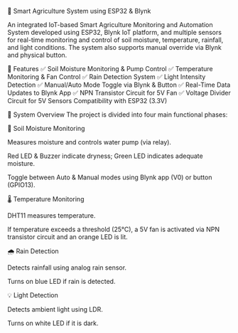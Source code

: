 🌾 Smart Agriculture System using ESP32 & Blynk

An integrated IoT-based Smart Agriculture Monitoring and Automation System developed using ESP32, Blynk IoT platform, and multiple sensors for real-time monitoring and control of soil moisture, temperature, rainfall, and light conditions. The system also supports manual override via Blynk and physical button.

📌 Features
✅ Soil Moisture Monitoring & Pump Control
✅ Temperature Monitoring & Fan Control
✅ Rain Detection System
✅ Light Intensity Detection
✅ Manual/Auto Mode Toggle via Blynk & Button
✅ Real-Time Data Updates to Blynk App
✅ NPN Transistor Circuit for 5V Fan
✅ Voltage Divider Circuit for 5V Sensors Compatibility with ESP32 (3.3V)

🧠 System Overview
The project is divided into four main functional phases:

🌱 Soil Moisture Monitoring

Measures moisture and controls water pump (via relay).

Red LED & Buzzer indicate dryness; Green LED indicates adequate moisture.

Toggle between Auto & Manual modes using Blynk app (V0) or button (GPIO13).

🌡️ Temperature Monitoring

DHT11 measures temperature.

If temperature exceeds a threshold (25°C), a 5V fan is activated via NPN transistor circuit and an orange LED is lit.

🌧️ Rain Detection

Detects rainfall using analog rain sensor.

Turns on blue LED if rain is detected.

💡 Light Detection

Detects ambient light using LDR.

Turns on white LED if it is dark.
